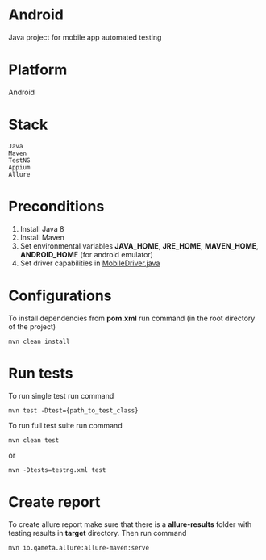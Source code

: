 # Android
Java project for mobile app automated testing

# Platform
Android

# Stack
```
Java
Maven
TestNG
Appium
Allure
```

# Preconditions
1. Install Java 8
2. Install Maven
3. Set environmental variables **JAVA_HOME**, **JRE_HOME**, **MAVEN_HOME**, **ANDROID_HOM**E (for android emulator)
4. Set driver capabilities in [MobileDriver.java](https://github.com/MariyaMitko/android/blob/master/src/test/java/mitsko/mobile/automation/android/driver/MobileDriver.java)

# Configurations
To install dependencies from **pom.xml** run command (in the root directory of the project)
```
mvn clean install
```

# Run tests
To run single test run command
```
mvn test -Dtest={path_to_test_class}
```

To run full test suite run command
```
mvn clean test
```
or
```
mvn -Dtests=testng.xml test
```

# Create report
To create allure report make sure that there is a **allure-results** folder with testing results in **target** directory. Then run command
```
mvn io.qameta.allure:allure-maven:serve
```
